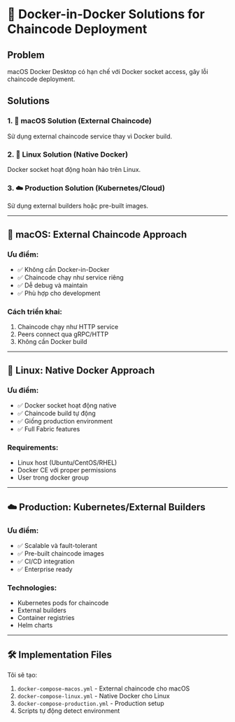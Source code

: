 # 🔧 Docker-in-Docker Solutions for Chaincode Deployment

## Problem
macOS Docker Desktop có hạn chế với Docker socket access, gây lỗi chaincode deployment.

## Solutions

### 1. 🍎 macOS Solution (External Chaincode)
Sử dụng external chaincode service thay vì Docker build.

### 2. 🐧 Linux Solution (Native Docker)
Docker socket hoạt động hoàn hảo trên Linux.

### 3. ☁️ Production Solution (Kubernetes/Cloud)
Sử dụng external builders hoặc pre-built images.

---

## 🍎 macOS: External Chaincode Approach

### Ưu điểm:
- ✅ Không cần Docker-in-Docker
- ✅ Chaincode chạy như service riêng
- ✅ Dễ debug và maintain
- ✅ Phù hợp cho development

### Cách triển khai:
1. Chaincode chạy như HTTP service
2. Peers connect qua gRPC/HTTP
3. Không cần Docker build

---

## 🐧 Linux: Native Docker Approach

### Ưu điểm:
- ✅ Docker socket hoạt động native
- ✅ Chaincode build tự động
- ✅ Giống production environment
- ✅ Full Fabric features

### Requirements:
- Linux host (Ubuntu/CentOS/RHEL)
- Docker CE với proper permissions
- User trong docker group

---

## ☁️ Production: Kubernetes/External Builders

### Ưu điểm:
- ✅ Scalable và fault-tolerant
- ✅ Pre-built chaincode images
- ✅ CI/CD integration
- ✅ Enterprise ready

### Technologies:
- Kubernetes pods for chaincode
- External builders
- Container registries
- Helm charts

---

## 🛠️ Implementation Files

Tôi sẽ tạo:
1. `docker-compose-macos.yml` - External chaincode cho macOS
2. `docker-compose-linux.yml` - Native Docker cho Linux  
3. `docker-compose-production.yml` - Production setup
4. Scripts tự động detect environment
